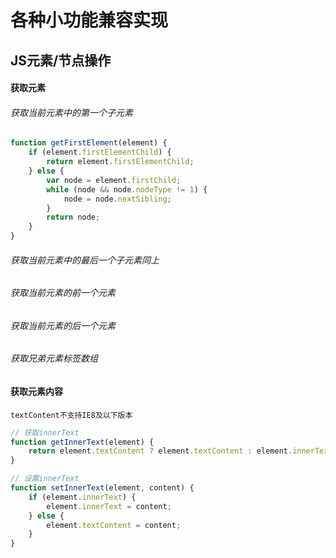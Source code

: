 # 各种小功能兼容实现

## JS元素/节点操作

#### 获取元素

###### 获取当前元素中的第一个子元素

``` js
function getFirstElement(element) {
    if (element.firstElementChild) {
        return element.firstElementChild;
    } else {
        var node = element.firstChild;
        while (node && node.nodeType != 1) {
            node = node.nextSibling;
        }
        return node;
    }
}
```

###### 获取当前元素中的最后一个子元素同上



###### 获取当前元素的前一个元素


###### 获取当前元素的后一个元素


###### 获取兄弟元素标签数组

#### 获取元素内容

	textContent不支持IE8及以下版本

```js
// 获取innerText
function getInnerText(element) {
    return element.textContent ? element.textContent : element.innerText;
}

// 设置innerText
function setInnerText(element, content) {
    if (element.innerText) {
        element.innerText = content;
    } else {
        element.textContent = content;
    }
}
```

